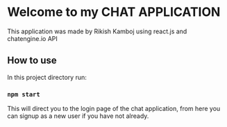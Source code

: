 # Welcome to my CHAT APPLICATION
This application was made by Rikish Kamboj using react.js and chatengine.io API

## How to use

In this project directory run:

### `npm start`

This will direct you to the login page of the chat application, from here you can signup as a new user if you have not already.

